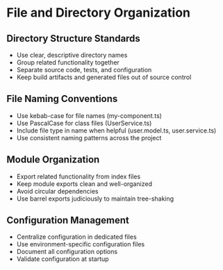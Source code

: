 # File and Directory Organization

## Directory Structure Standards

- Use clear, descriptive directory names
- Group related functionality together
- Separate source code, tests, and configuration
- Keep build artifacts and generated files out of source control

## File Naming Conventions

- Use kebab-case for file names (my-component.ts)
- Use PascalCase for class files (UserService.ts)
- Include file type in name when helpful (user.model.ts, user.service.ts)
- Use consistent naming patterns across the project

## Module Organization

- Export related functionality from index files
- Keep module exports clean and well-organized
- Avoid circular dependencies
- Use barrel exports judiciously to maintain tree-shaking

## Configuration Management

- Centralize configuration in dedicated files
- Use environment-specific configuration files
- Document all configuration options
- Validate configuration at startup
